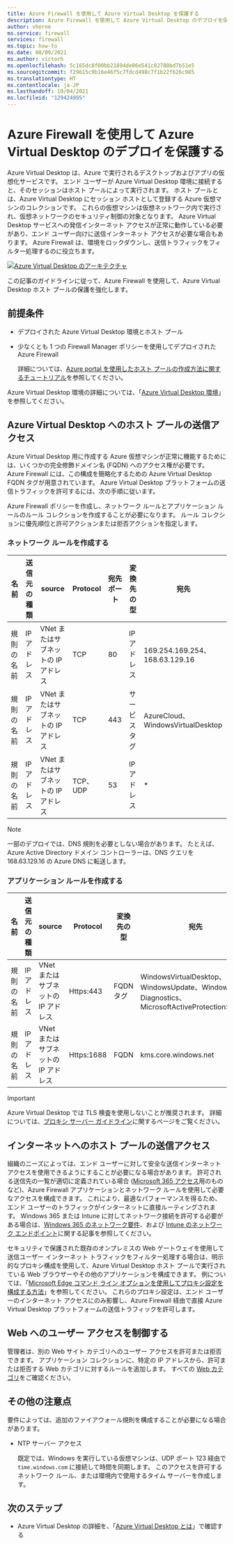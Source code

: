 ```yaml
---
title: Azure Firewall を使用して Azure Virtual Desktop を保護する
description: Azure Firewall を使用して Azure Virtual Desktop のデプロイを保護する方法について説明します
author: vhorne
ms.service: firewall
services: firewall
ms.topic: how-to
ms.date: 08/09/2021
ms.author: victorh
ms.openlocfilehash: 5c165dc8f00bb21894de06e541c02788bd7b51e5
ms.sourcegitcommit: f29615c9b16e46f5c7fdcd498c7f1b22f626c985
ms.translationtype: HT
ms.contentlocale: ja-JP
ms.lasthandoff: 10/04/2021
ms.locfileid: "129424995"
---
```

# <a name="use-azure-firewall-to-protect-azure-virtual-desktop-deployments"></a>Azure Firewall を使用して Azure Virtual Desktop のデプロイを保護する

Azure Virtual Desktop は、Azure で実行されるデスクトップおよびアプリの仮想化サービスです。 エンド ユーザーが Azure Virtual Desktop 環境に接続すると、そのセッションはホスト プールによって実行されます。 ホスト プールとは、Azure Virtual Desktop にセッション ホストとして登録する Azure 仮想マシンのコレクションです。 これらの仮想マシンは仮想ネットワーク内で実行され、仮想ネットワークのセキュリティ制御の対象となります。 Azure Virtual Desktop サービスへの発信インターネット アクセスが正常に動作している必要があり、エンド ユーザー向けに送信インターネット アクセスが必要な場合もあります。 Azure Firewall は、環境をロックダウンし、送信トラフィックをフィルター処理するのに役立ちます。

[ ![Azure Virtual Desktop のアーキテクチャ](media/protect-windows-virtual-desktop/windows-virtual-desktop-architecture-diagram.png) ](media/protect-windows-virtual-desktop/windows-virtual-desktop-architecture-diagram.png#lightbox)

この記事のガイドラインに従って、Azure Firewall を使用して、Azure Virtual Desktop ホスト プールの保護を強化します。

## <a name="prerequisites"></a>前提条件

 - デプロイされた Azure Virtual Desktop 環境とホスト プール
 - 少なくとも 1 つの Firewall Manager ポリシーを使用してデプロイされた Azure Firewall

   詳細については、[Azure portal を使用したホスト プールの作成方法に関するチュートリアル](../virtual-desktop/create-host-pools-azure-marketplace.md)を参照してください。

Azure Virtual Desktop 環境の詳細については、「[Azure Virtual Desktop 環境](../virtual-desktop/environment-setup.md)」を参照してください。

## <a name="host-pool-outbound-access-to-azure-virtual-desktop"></a>Azure Virtual Desktop へのホスト プールの送信アクセス

Azure Virtual Desktop 用に作成する Azure 仮想マシンが正常に機能するためには、いくつかの完全修飾ドメイン名 (FQDN) へのアクセス権が必要です。 Azure Firewall には、この構成を簡略化するための Azure Virtual Desktop FQDN タグが用意されています。 Azure Virtual Desktop プラットフォームの送信トラフィックを許可するには、次の手順に従います。

Azure Firewall ポリシーを作成し、ネットワーク ルールとアプリケーション ルールのルール コレクションを作成することが必要になります。 ルール コレクションに優先順位と許可アクションまたは拒否アクションを指定します。

### <a name="create-network-rules"></a>ネットワーク ルールを作成する

| 名前      | 送信元の種類 | source                    | Protocol | 宛先ポート | 変換先の型 | 宛先                       |
| --------- | ----------- | ------------------------- | -------- | ----------------- | ---------------- | --------------------------------- |
| 規則の名前 | IP アドレス  | VNet またはサブネットの IP アドレス | TCP      | 80                | IP アドレス       | 169.254.169.254、168.63.129.16    |
| 規則の名前 | IP アドレス  | VNet またはサブネットの IP アドレス | TCP      | 443               | サービス タグ      | AzureCloud、WindowsVirtualDesktop |
| 規則の名前 | IP アドレス  | VNet またはサブネットの IP アドレス | TCP、UDP | 53                | IP アドレス       | *                                 |

> [!NOTE]
> 一部のデプロイでは、DNS 規則を必要としない場合があります。 たとえば、Azure Active Directory ドメイン コントローラーは、DNS クエリを 168.63.129.16 の Azure DNS に転送します。

### <a name="create-application-rules"></a>アプリケーション ルールを作成する

| 名前      | 送信元の種類 | source                    | Protocol   | 変換先の型 | 宛先                                                                                 |
| --------- | ----------- | ------------------------- | ---------- | ---------------- | ------------------------------------------------------------------------------------------- |
| 規則の名前 | IP アドレス  | VNet またはサブネットの IP アドレス | Https:443  | FQDN タグ         | WindowsVirtualDesktop、WindowsUpdate、Windows Diagnostics、MicrosoftActiveProtectionService |
| 規則の名前 | IP アドレス  | VNet またはサブネットの IP アドレス | Https:1688 | FQDN             | kms.core.windows.net                                                                        |

> [!IMPORTANT]
> Azure Virtual Desktop では TLS 検査を使用しないことが推奨されます。 詳細については、[プロキシ サーバー ガイドライン](../virtual-desktop/proxy-server-support.md#dont-use-ssl-termination-on-the-proxy-server)に関するページをご覧ください。

## <a name="host-pool-outbound-access-to-the-internet"></a>インターネットへのホスト プールの送信アクセス

組織のニーズによっては、エンド ユーザーに対して安全な送信インターネット アクセスを使用できるようにすることが必要になる場合があります。 許可される送信先の一覧が適切に定義されている場合 ([Microsoft 365 アクセス](/microsoft-365/enterprise/microsoft-365-ip-web-service)用のものなど)、Azure Firewall アプリケーションとネットワーク ルールを使用して必要なアクセスを構成できます。 これにより、最適なパフォーマンスを得るため、エンド ユーザーのトラフィックがインターネットに直接ルーティングされます。 Windows 365 または Intune に対してネットワーク接続を許可する必要がある場合は、[Windows 365 のネットワーク要件](/windows-365/requirements-network#allow-network-connectivity)、および [Intune のネットワーク エンドポイント](/mem/intune/fundamentals/intune-endpoints)に関する記事を参照してください。

セキュリティで保護された既存のオンプレミスの Web ゲートウェイを使用して送信ユーザー インターネット トラフィックをフィルター処理する場合は、明示的なプロキシ構成を使用して、Azure Virtual Desktop ホスト プールで実行されている Web ブラウザーやその他のアプリケーションを構成できます。 例については、「[Microsoft Edge コマンド ライン オプションを使用してプロキシ設定を構成する方法](/deployedge/edge-learnmore-cmdline-options-proxy-settings)」を参照してください。 これらのプロキシ設定は、エンド ユーザーのインターネット アクセスにのみ影響し、Azure Firewall 経由で直接 Azure Virtual Desktop プラットフォームの送信トラフィックを許可します。

## <a name="control-user-access-to-the-web"></a>Web へのユーザー アクセスを制御する

管理者は、別の Web サイト カテゴリへのユーザー アクセスを許可または拒否できます。 アプリケーション コレクションに、特定の IP アドレスから、許可または拒否する Web カテゴリに対するルールを追加します。 すべての [Web カテゴリ](web-categories.md)をご確認ください。

## <a name="additional-considerations"></a>その他の注意点

要件によっては、追加のファイアウォール規則を構成することが必要になる場合があります。

- NTP サーバー アクセス

  既定では、Windows を実行している仮想マシンは、UDP ポート 123 経由で `time.windows.com` に接続して時間を同期します。 このアクセスを許可するネットワーク ルール、または環境内で使用するタイム サーバーを作成します。

## <a name="next-steps"></a>次のステップ

- Azure Virtual Desktop の詳細を、「[Azure Virtual Desktop とは](../virtual-desktop/overview.md)」で確認する
